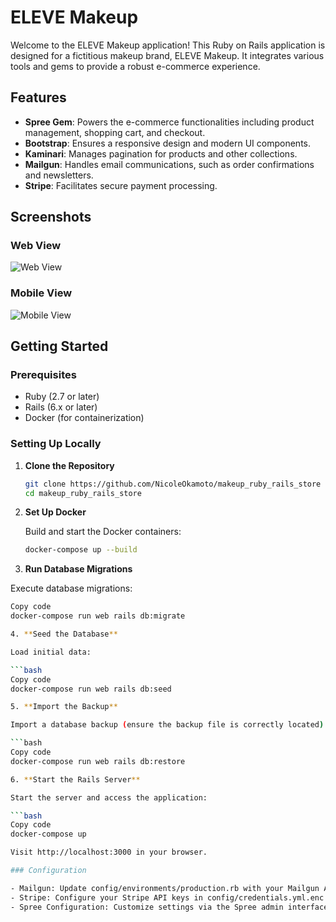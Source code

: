 # ELEVE Makeup

Welcome to the ELEVE Makeup application! This Ruby on Rails application is designed for a fictitious makeup brand, ELEVE Makeup. It integrates various tools and gems to provide a robust e-commerce experience.

## Features

- **Spree Gem**: Powers the e-commerce functionalities including product management, shopping cart, and checkout.
- **Bootstrap**: Ensures a responsive design and modern UI components.
- **Kaminari**: Manages pagination for products and other collections.
- **Mailgun**: Handles email communications, such as order confirmations and newsletters.
- **Stripe**: Facilitates secure payment processing.

## Screenshots

### Web View

![Web View](images/web-view.png)

### Mobile View

![Mobile View](images/mobile-view.png)

## Getting Started

### Prerequisites

- Ruby (2.7 or later)
- Rails (6.x or later)
- Docker (for containerization)

### Setting Up Locally

1. **Clone the Repository**

   ```bash
   git clone https://github.com/NicoleOkamoto/makeup_ruby_rails_store
   cd makeup_ruby_rails_store

2. **Set Up Docker**

   Build and start the Docker containers:

   ```bash
   docker-compose up --build

3. **Run Database Migrations**

  Execute database migrations:

  ```bash
  Copy code
  docker-compose run web rails db:migrate

4. **Seed the Database**

  Load initial data:

  ```bash
  Copy code
  docker-compose run web rails db:seed

5. **Import the Backup**

  Import a database backup (ensure the backup file is correctly located):

  ```bash
  Copy code
  docker-compose run web rails db:restore

6. **Start the Rails Server**

  Start the server and access the application:

  ```bash
  Copy code
  docker-compose up

  Visit http://localhost:3000 in your browser.

### Configuration

- Mailgun: Update config/environments/production.rb with your Mailgun API key and domain.
- Stripe: Configure your Stripe API keys in config/credentials.yml.enc or environment variables.
- Spree Configuration: Customize settings via the Spree admin interface or configuration files.